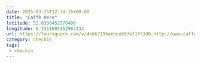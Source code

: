 ```yaml
---
date: 2025-03-25T12:34:16+00:00
title: "Caffè Nero"
latitude: 52.0398452570406
longitude: 0.7311605152962434
url: https://foursquare.com/v/4c667196aebea593bf1f73d0,http://www.caffenero.co.uk,https://twitter.com/caffenero_us
category: checkin
tags:
 - checkin
---
```

